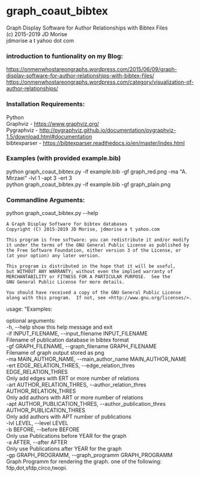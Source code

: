 # graph_coaut_bibtex
Graph Display Software for Author Relationships with Bibtex Files   
(c) 2015-2019 JD Morise   
jdmorise a t yahoo dot com   

### introduction to funtionality on my Blog: 
https://onmenwhostareongraphs.wordpress.com/2015/06/09/graph-display-software-for-author-relationships-with-bibtex-files/   
https://onmenwhostareongraphs.wordpress.com/category/visualization-of-author-relationships/   

### Installation Requirements:    
Python    
Graphviz - https://www.graphviz.org/   
Pygraphviz - http://pygraphviz.github.io/documentation/pygraphviz-1.5/download.html#documentation   
bibtexparser - https://bibtexparser.readthedocs.io/en/master/index.html   



### Examples (with provided example.bib) 
python graph_coaut_bibtex.py -if example.bib -gf graph_red.png -ma "A. Mirzaei" -lvl 1  -apt 3 -ert 3   
python graph_coaut_bibtex.py -if example.bib -gf graph_plain.png    


### Commandline Arguments: 
python graph_coaut_bibtex.py --help   

    A Graph Display Software for bibtex databases
    Copyright (C) 2015-2019 JD Morise, jdmorise a t yahoo.com
    
    This program is free software: you can redistribute it and/or modify
    it under the terms of the GNU General Public License as published by
    the Free Software Foundation, either version 3 of the License, or
    (at your option) any later version.

    This program is distributed in the hope that it will be useful,
    but WITHOUT ANY WARRANTY; without even the implied warranty of
    MERCHANTABILITY or FITNESS FOR A PARTICULAR PURPOSE.  See the
    GNU General Public License for more details.

    You should have received a copy of the GNU General Public License
    along with this program.  If not, see <http://www.gnu.org/licenses/>. 
    
    
usage: "Examples:    

optional arguments:   
  -h, --help            show this help message and exit   
  -if INPUT_FILENAME, --input_filename INPUT_FILENAME   
                        Filename of publication database in bibtex format   
  -gf GRAPH_FILENAME, --graph_filename GRAPH_FILENAME   
                        Filename of graph output stored as png   
  -ma MAIN_AUTHOR_NAME, --main_author_name MAIN_AUTHOR_NAME   
  -ert EDGE_RELATION_THRES, --edge_relation_thres EDGE_RELATION_THRES   
                        Only add edges with ERT or more number of relations   
  -art AUTHOR_RELATION_THRES, --author_relation_thres AUTHOR_RELATION_THRES   
                        Only add authors with ART or more number of relations   
  -apt AUTHOR_PUBLICATION_THRES, --author_publication_thres AUTHOR_PUBLICATION_THRES   
                        Only add authors with APT number of publications   
  -lvl LEVEL, --level LEVEL   
  -b BEFORE, --before BEFORE   
                        Only use Publications before YEAR for the graph   
  -a AFTER, --after AFTER   
                        Only use Publications after YEAR for the graph   
  -gp GRAPH_PROGRAMM, --graph_programm GRAPH_PROGRAMM   
                        Graph Programm for rendering the graph. one of the following: fdp,dot,sfdp,circo,twopi.   
